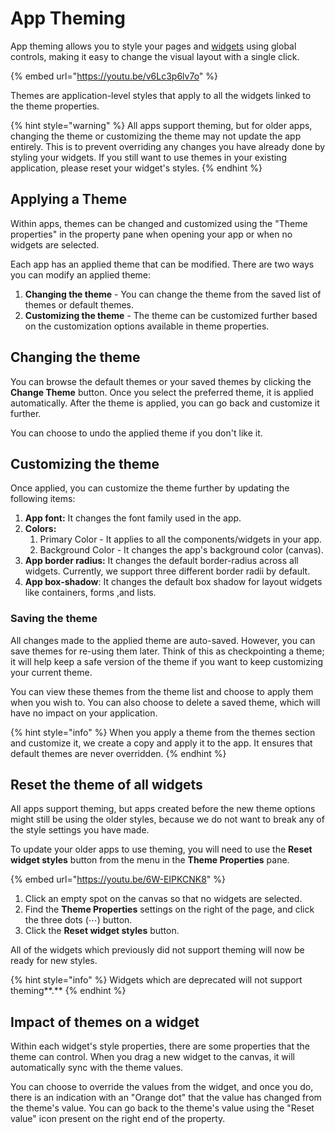 # App Theming

App theming allows you to style your pages and [widgets](../../../reference/widgets/) using global controls, making it easy to change the visual layout with a single click.

{% embed url="https://youtu.be/v6Lc3p6lv7o" %}

Themes are application-level styles that apply to all the widgets linked to the theme properties.

{% hint style="warning" %}
All apps support theming, but for older apps, changing the theme or customizing the theme may not update the app entirely. This is to prevent overriding any changes you have already done by styling your widgets. If you still want to use themes in your existing application, please reset your widget's styles.
{% endhint %}

## Applying a Theme

Within apps, themes can be changed and customized using the "Theme properties" in the property pane when opening your app or when no widgets are selected.

Each app has an applied theme that can be modified. There are two ways you can modify an applied theme:

1. **Changing the theme** - You can change the theme from the saved list of themes or default themes.
2. **Customizing the theme** - The theme can be customized further based on the customization options available in theme properties.

## **Changing the theme**

You can browse the default themes or your saved themes by clicking the **Change Theme** button. Once you select the preferred theme, it is applied automatically. After the theme is applied, you can go back and customize it further.

You can choose to undo the applied theme if you don't like it.

## **Customizing the theme**

Once applied, you can customize the theme further by updating the following items:

1. **App font:** It changes the font family used in the app.
2. **Colors:**
   1. Primary Color - It applies to all the components/widgets in your app.
   2. Background Color - It changes the app's background color (canvas).
3. **App border radius:** It changes the default border-radius across all widgets. Currently, we support three different border radii by default.
4. **App box-shadow**: It changes the default box shadow for layout widgets like containers, forms ,and lists.

### **Saving the theme**

All changes made to the applied theme are auto-saved. However, you can save themes for re-using them later. Think of this as checkpointing a theme; it will help keep a safe version of the theme if you want to keep customizing your current theme.

You can view these themes from the theme list and choose to apply them when you wish to. You can also choose to delete a saved theme, which will have no impact on your application.

{% hint style="info" %}
When you apply a theme from the themes section and customize it, we create a copy and apply it to the app. It ensures that default themes are never overridden.
{% endhint %}

## ​Reset the theme of all widgets

All apps support theming, but apps created before the new theme options might still be using the older styles, because we do not want to break any of the style settings you have made.

To update your older apps to use theming, you will need to use the **Reset widget styles** button from the menu in the **Theme Properties** pane.

{% embed url="https://youtu.be/6W-EIPKCNK8" %}

1. Click an empty spot on the canvas so that no widgets are selected.
2. Find the **Theme Properties** settings on the right of the page, and click the three dots (⋯) button.
3. Click the **Reset widget styles** button.

All of the widgets which previously did not support theming will now be ready for new styles.

{% hint style="info" %}
Widgets which are deprecated will not support theming**.**
{% endhint %}

## **Impact of themes on a widget**

Within each widget's style properties, there are some properties that the theme can control. When you drag a new widget to the canvas, it will automatically sync with the theme values.

You can choose to override the values from the widget, and once you do, there is an indication with an "Orange dot" that the value has changed from the theme's value. You can go back to the theme's value using the "Reset value" icon present on the right end of the property.
